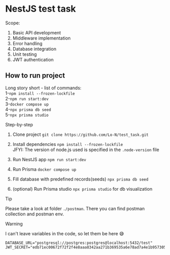 # NestJS test task

Scope:
1) Basic API development
2) Middleware implementation
3) Error handling
4) Database integration
5) Unit testing
6) JWT authentication

How to run project
-
Long story short - list of commands:  
1-`npm install --frozen-lockfile`  
2-`npm run start:dev`  
3-`docker compose up`  
4-`npx prisma db seed`  
5-`npx prisma studio`  

Step-by-step

1. Clone project `git clone https://github.com/Lo-N/test_task.git`

2. Install dependencies `npm install --frozen-lockfile`  
JFYI: The version of node.js used is specified in the `.node-version` file

3. Run NestJS app `npm run start:dev`

4. Run Prisma `docker compose up`

5. Fill database with predefined records(seeds) `npx prisma db seed`

5. (optional) Run Prisma studio `npx prisma studio` for db visualization


> [!TIP]
> Please take a look at folder `./postman`. There you can find postman collection and postman env.  

> [!WARNING]
> I can't leave variables in the code, so let them be here 😅
> ```
> DATABASE_URL="postgresql://postgres:postgres@localhost:5432/test"
> JWT_SECRET="edb71ec00672f72f2f4e8aaa8342aa271b369535a6e78ad7a4e1b9573051ab2f"
>```
